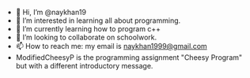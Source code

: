 - 👋 Hi, I’m @naykhan19
- 👀 I’m interested in learning all about programming.
- 🌱 I’m currently learning how to program c++
- 💞️ I’m looking to collaborate on schoolwork.
- 📫 How to reach me: my email is naykhan1999@gmail.com
- ModifiedCheesyP is the programming assignment "Cheesy Program" but with a different introductory message. 

<!---
naykhan19/naykhan19 is a ✨ special ✨ repository because its `README.md` (this file) appears on your GitHub profile.
You can click the Preview link to take a look at your changes.
--->
